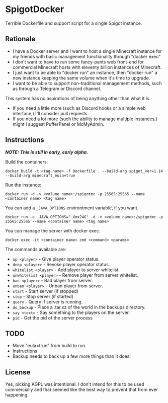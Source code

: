 # SpigotDocker
Terrible Dockerfile and support script for a single Spigot instance.

## Rationale
* I have a Docker server and I want to host a single Minecraft instance for my friends with basic management functionality through "docker exec"
* I don't want to have to run some fancy-pants web front-end for commercial Minecraft hosts with eleventy billion instances of Minecraft.
* I just want to be able to "docker run" an instance, then "docker run" a new instance keeping the same volume when it's time to upgrade.
* I want to be able to support non-traditional management methods, such as through a Telegram or Discord channel.

This system has no aspirations of being anything other than what it is.
* If you need a little more (such as Discord hooks or a simple web interface,) I'll consider pull requests.
* If you need a lot more (such the ability to manage multiple instances,) might I suggest PufferPanel or McMyAdmin.

## Instructions

***NOTE: This is still in early, early alpha.***

Build the containers:

	docker build -t <tag name> -f Dockerfile . --build-arg spigot_ver=1.14 --build-arg minecraft_eula=true

Run the instance:

	docker run -d -v <volume name>:/spigotmc -p 25565:25565 --name <container name> <tag name>

You can add a `_JAVA_OPTIONS` environtment variable, if you want.

	docker run -e _JAVA_OPTIONS="-Xmx24G" -d -v <volume name>:/spigotmc -p 25565:25565 --name <container name> <tag name>

You can manage the server with docker exec.

	docker exec -it <container name> cmd <command> <params>

The commands available are:

* `op <player>` - Give player operator status.
* `deop <player>` - Revoke player operator status.
* `whitelist <player>` - Add player to server whitelist.
* `unwhitelist <player>` - Remove player from server whitelist.
* `ban <player>` - Bad player from server.
* `unban <player>` - Unban player from server.
* `start` - Start server (if stopped)
* `stop` - Stop server (if started)
* `query` - Query if server is running.
* `do_backup` - Place a .tar.xz of the world in the backups directory.
* `say <text>` - Say something to the players on the server.
* `pid` - Get the pid of the server process

## TODO
* Move "eula=true" from build to run.
* Instructions
* Backup needs to back up a few more things than it does.

## License
Yes, picking AGPL was intentional. I don't intend for this to be used commercially and that seemed like the best way to prevent that from ever happening.

